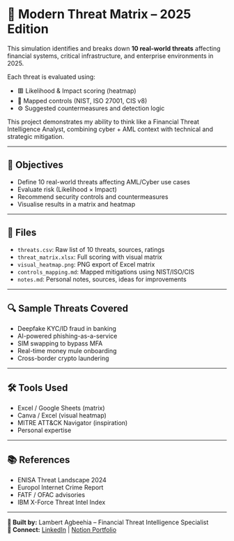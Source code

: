 # 🧠 Modern Threat Matrix – 2025 Edition

This simulation identifies and breaks down **10 real-world threats** affecting financial systems, critical infrastructure, and enterprise environments in 2025.

Each threat is evaluated using:
- 🟥 Likelihood & Impact scoring (heatmap)
- 🔐 Mapped controls (NIST, ISO 27001, CIS v8)
- ⚙️ Suggested countermeasures and detection logic

This project demonstrates my ability to think like a Financial Threat Intelligence Analyst, combining cyber + AML context with technical and strategic mitigation.

---

## 📌 Objectives
- Define 10 real-world threats affecting AML/Cyber use cases
- Evaluate risk (Likelihood × Impact)
- Recommend security controls and countermeasures
- Visualise results in a matrix and heatmap

---

## 📁 Files
- `threats.csv`: Raw list of 10 threats, sources, ratings
- `threat_matrix.xlsx`: Full scoring with visual matrix
- `visual_heatmap.png`: PNG export of Excel matrix
- `controls_mapping.md`: Mapped mitigations using NIST/ISO/CIS
- `notes.md`: Personal notes, sources, ideas for improvements

---

## 🔍 Sample Threats Covered
- Deepfake KYC/ID fraud in banking
- AI-powered phishing-as-a-service
- SIM swapping to bypass MFA
- Real-time money mule onboarding
- Cross-border crypto laundering

---

## 🛠 Tools Used
- Excel / Google Sheets (matrix)
- Canva / Excel (visual heatmap)
- MITRE ATT&CK Navigator (inspiration)
- Personal expertise

---

## 📚 References
- ENISA Threat Landscape 2024
- Europol Internet Crime Report
- FATF / OFAC advisories
- IBM X-Force Threat Intel Index

---

**🔐 Built by:** Lambert Agbeehia – Financial Threat Intelligence Specialist  
**🔗 Connect:** [LinkedIn](https://www.linkedin.com/in/lambmeister) | [Notion Portfolio](https://www.notion.so/lambmeister/GRC-Portfolio-Lambert-Agbeehia-2069db7c04e080869bc8dce66cef2d7a)

